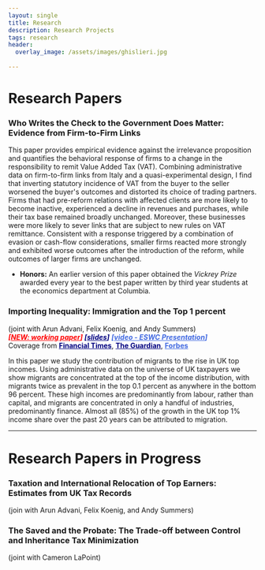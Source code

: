 ```yaml
---
layout: single
title: Research
description: Research Projects
tags: research
header: 
  overlay_image: /assets/images/ghislieri.jpg
  
---
```




# Research Papers

### Who Writes the Check to the Government Does Matter: Evidence from Firm-to-Firm Links
This paper provides empirical evidence against the irrelevance proposition and quantifies the behavioral response of firms to a change in the responsibility to remit Value Added Tax (VAT). Combining administrative data on firm-to-firm links from Italy and a quasi-experimental design, I find that inverting statutory incidence of VAT from the buyer to the seller worsened the buyer's outcomes and distorted its choice of trading partners. Firms that had pre-reform relations with affected clients are more likely to become inactive, experienced a decline in revenues and purchases, while their tax base remained broadly unchanged. Moreover, these businesses were more likely to sever links that are subject to new rules on VAT remittance. Consistent with a response triggered by a combination of evasion or cash-flow considerations, smaller firms reacted more strongly and exhibited worse outcomes after the introduction of the reform, while outcomes of larger firms are unchanged.

- **Honors:** An earlier version of this paper obtained the *Vickrey Prize* awarded every year to the best paper written by third year students at the economics department at Columbia.

### Importing Inequality: Immigration and the Top 1 percent  <br/>
(joint with Arun Advani, Felix Koenig, and Andy Summers) <br/> 
<span style="color:red"> <strong> _[<a href="https://warwick.ac.uk/fac/soc/economics/research/centres/cage/manage/publications/wp508.2020.pdf" style="color:red">NEW: working paper</a>]_ </strong> </span> 
<span style="color:navy"><strong>_[<a href="/assets/slides/AdvaniKoenigPessinaSummers_slides.pdf" style="color:navy">slides</a>]_</strong></span>
<span style="color:royalblue"><strong>_[<a href="https://youtu.be/A25e9KPowok?t=3736" style="color:royalblue">video - ESWC Presentation</a>]_</strong></span> <br/>
Coverage from <a href="https://www.ft.com/content/0e7aafcf-4e69-4124-9a43-027177d8a4b9" style="color:navy"><strong>Financial Times</strong><a/>, <a href="https://www.theguardian.com/money/2020/sep/20/about-a-quarter-of-the-uks-top-earners-are-migrants-data-shows?CMP=share_btn_tw " style="color:navy"><strong>The Guardian</strong><a/>, <a href="https://www.forbes.com/sites/chantaldasilva/2020/09/21/nearly-a-quarter-of-uks-top-one-percent-are-migrants-study-finds/#557e6cea1935" style="color:royalblue"><strong>Forbes</strong></a>
        
In this paper we study the contribution of migrants to the rise in UK top incomes. Using administrative data on the universe of UK taxpayers we show migrants are concentrated at the top of the income distribution, with migrants twice as prevalent in the top 0.1 percent as anywhere in the bottom 96 percent. These high incomes are predominantly from labour, rather than capital, and migrants are concentrated in only a handful of industries, predominantly finance. Almost all (85%) of the growth in the UK top 1% income share over the past 20 years can be attributed to migration.

****

# Research Papers in Progress

### Taxation and International Relocation of Top Earners: Estimates from UK Tax Records
(join with Arun Advani, Felix Koenig, and Andy Summers)

### The Saved and the Probate: The Trade-off between Control and Inheritance Tax Minimization
(joint with Cameron LaPoint)